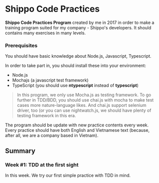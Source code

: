 # Shippo Code Practices
**Shippo Code Practices Program** created by me in 2017 in order to make a training program suited for my company - Shippo's developers. It should contains many exercises in many levels.

### Prerequisites ###

You should have basic knowledge about Node.js, Javascript, Typescript. 

In order to take part in, you should install these into your environment:

- Node.js
- Mochajs (a javascript test framework)
- TypeScript (you should use **ntypescript** instead of **typescript**)

> In this program, we only use Mocha.js as testing framework. To go further in TDD/BDD, you should use chai.js with mocha to make test cases more nature-language likes. And chai.js support selenium driver, too (or you can use nightwatch.js, we should have plenty of testing framework in this era.

The program should be update with new practice contents every week. Every practice should have both English and Vietnamese text (because, after all, we are a company based in Vietnam).

## Summary ##

### Week #1: TDD at the first sight ###
In this week. We try our first simple practice with TDD in mind.

